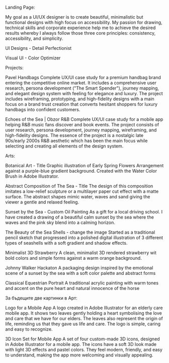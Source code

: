 Landing Page:

My goal as a UI/UX designer is to create beautiful, minimalistic but functional designs with high focus on accessibility. My passion for drawing, technical skills and corporate experience help me to achieve the desired results whereby I always follow those three core principles: consistency, accessibility, and simplicity.

UI Designs - 
Detail Perfectionist

Visual UI - Color Optimizer

Projects: 

Pavel Handbags
Complete UX/UI case study for a premium handbag brand entering the competitive online market. It includes a comprehensive user research, persona development ("The Smart Spender"), journey mapping, and elegant design system with feeling for elegance and luxury. The project includes wireframing, prototyping, and high-fidelity designs with a main focus on a brand trust creation that converts hesitant shoppers for luxury handbags into confident customers.


Echoes of the Sea | Obzor R&B
Complete UX/UI case study for a mobile app helping R&B music fans discover and book events. The project consists of user research, persona development, journey mapping, wireframing, and high-fidelity designs. The essence of the project is a nostalgic late 90s/early 2000s R&B aesthetic which has been the main focus while selecting and creating all elements of the design system.


Arts: 


Botanical Art - Title
Graphic illustration of Early Spring Flowers Arrangement against a purple-blue gradient background. Created with the Water Color Brush in Adobe Illustrator. 

Abstract Composition of The Sea - Title
The design of this composition imitates a low-relief sculpture or a multilayer paper cut effect with a matte surface. The abstract shapes mimic water, waves and sand giving the viewer a gentle and relaxed feeling. 

Sunset by the Sea - Custom Oil Painting
As a gift for a local driving school. I have created a drawing of a beautiful calm sunset by the sea where the waves and the pink sky blend into a calming horizon. 

The Beauty of the Sea Shells - change the image
Started as a traditional pencil sketch that progressed into a polished digital illustration of 3 different types of seashells with a soft gradient and shadow effects.

Minimalist 3D Strawberry
A clean, minimalist 3D rendered strawberry wit bold colors and simple forms against a warm orange background.

Johnny Walker Hackaton
A packaging design inspired by the emotional scene of a sunset by the sea with a soft color palette and abstract forms

Classical Equestrian Portrait
A traditional acrylic painting with warm tones and accent on the pure heart and natural innocence of the horse

За бъдещите две картинки в Арт:

Logo for a Mobile App
A logo created in Adobe Illustrator for an elderly care mobile app. It shows two leaves gently holding a heart symbolising the love and care that we have for our elders. The leaves also represent the origin of life, reminding us that they gave us life and care.
The logo is simple, caring and easy to recognize.

3D Icon Set for Mobile App
A set of four custom-made 3D icons, designed in Adobe Illustrator for a mobile app. The icons have a soft 3D look made with light 3D effects and pastel colors. They feel modern, friendly, and easy to understand, making the app more welcoming and visually appealing.